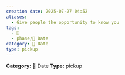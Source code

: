 ```yaml
---
creation date: 2025-07-27 04:52
aliases:
  - Give people the opportunity to know you
tags:
  - 💬
  - phase/🍠 Date
category: 🍠 Date
type: pickup
---
```

**Category:** 🍠 Date
**Type:** pickup

